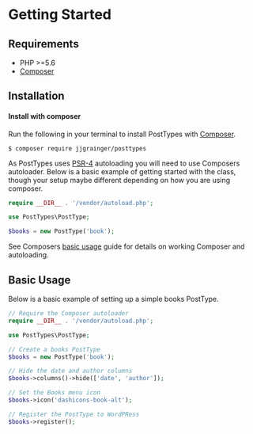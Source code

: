 # Getting Started

## Requirements

* PHP >=5.6
* [Composer](https://getcomposer.org/)

## Installation

#### Install with composer

Run the following in your terminal to install PostTypes with [Composer](https://getcomposer.org/).

```
$ composer require jjgrainger/posttypes
```

As PostTypes uses [PSR-4](http://www.php-fig.org/psr/psr-4/) autoloading you will need to use Composers autoloader. Below is a basic example of getting started with the class, though your setup maybe different depending on how you are using composer.

```php
require __DIR__ . '/vendor/autoload.php';

use PostTypes\PostType;

$books = new PostType('book');
```

See Composers [basic usage](https://getcomposer.org/doc/01-basic-usage.md#autoloading) guide for details on working Composer and autoloading.

## Basic Usage

Below is a basic example of setting up a simple books PostType.

```php
// Require the Composer autoloader
require __DIR__ . '/vendor/autoload.php';

use PostTypes\PostType;

// Create a books PostType
$books = new PostType('book');

// Hide the date and author columns
$books->columns()->hide(['date', 'author']);

// Set the Books menu icon
$books->icon('dashicons-book-alt');

// Register the PostType to WordPRess
$books->register();
```

